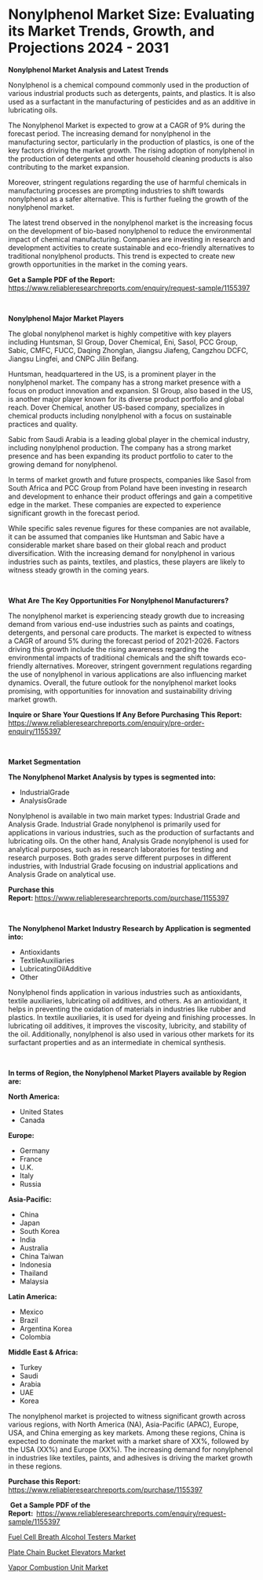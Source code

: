 <p><h1>Nonylphenol Market Size: Evaluating its Market Trends, Growth, and Projections 2024 - 2031</h1></p><p><strong>Nonylphenol Market Analysis and Latest Trends</strong></p>
<p><p>Nonylphenol is a chemical compound commonly used in the production of various industrial products such as detergents, paints, and plastics. It is also used as a surfactant in the manufacturing of pesticides and as an additive in lubricating oils.</p><p>The Nonylphenol Market is expected to grow at a CAGR of 9% during the forecast period. The increasing demand for nonylphenol in the manufacturing sector, particularly in the production of plastics, is one of the key factors driving the market growth. The rising adoption of nonylphenol in the production of detergents and other household cleaning products is also contributing to the market expansion.</p><p>Moreover, stringent regulations regarding the use of harmful chemicals in manufacturing processes are prompting industries to shift towards nonylphenol as a safer alternative. This is further fueling the growth of the nonylphenol market.</p><p>The latest trend observed in the nonylphenol market is the increasing focus on the development of bio-based nonylphenol to reduce the environmental impact of chemical manufacturing. Companies are investing in research and development activities to create sustainable and eco-friendly alternatives to traditional nonylphenol products. This trend is expected to create new growth opportunities in the market in the coming years.</p></p>
<p><strong>Get a Sample PDF of the Report:&nbsp;</strong> <a href="https://www.reliableresearchreports.com/enquiry/request-sample/1155397">https://www.reliableresearchreports.com/enquiry/request-sample/1155397</a></p>
<p>&nbsp;</p>
<p><strong>Nonylphenol Major Market Players</strong></p>
<p><p>The global nonylphenol market is highly competitive with key players including Huntsman, SI Group, Dover Chemical, Eni, Sasol, PCC Group, Sabic, CMFC, FUCC, Daqing Zhonglan, Jiangsu Jiafeng, Cangzhou DCFC, Jiangsu Lingfei, and CNPC Jilin Beifang.</p><p>Huntsman, headquartered in the US, is a prominent player in the nonylphenol market. The company has a strong market presence with a focus on product innovation and expansion. SI Group, also based in the US, is another major player known for its diverse product portfolio and global reach. Dover Chemical, another US-based company, specializes in chemical products including nonylphenol with a focus on sustainable practices and quality.</p><p>Sabic from Saudi Arabia is a leading global player in the chemical industry, including nonylphenol production. The company has a strong market presence and has been expanding its product portfolio to cater to the growing demand for nonylphenol. </p><p>In terms of market growth and future prospects, companies like Sasol from South Africa and PCC Group from Poland have been investing in research and development to enhance their product offerings and gain a competitive edge in the market. These companies are expected to experience significant growth in the forecast period.</p><p>While specific sales revenue figures for these companies are not available, it can be assumed that companies like Huntsman and Sabic have a considerable market share based on their global reach and product diversification. With the increasing demand for nonylphenol in various industries such as paints, textiles, and plastics, these players are likely to witness steady growth in the coming years.</p></p>
<p>&nbsp;</p>
<p><strong>What Are The Key Opportunities For Nonylphenol Manufacturers?</strong></p>
<p><p>The nonylphenol market is experiencing steady growth due to increasing demand from various end-use industries such as paints and coatings, detergents, and personal care products. The market is expected to witness a CAGR of around 5% during the forecast period of 2021-2026. Factors driving this growth include the rising awareness regarding the environmental impacts of traditional chemicals and the shift towards eco-friendly alternatives. Moreover, stringent government regulations regarding the use of nonylphenol in various applications are also influencing market dynamics. Overall, the future outlook for the nonylphenol market looks promising, with opportunities for innovation and sustainability driving market growth.</p></p>
<p><strong>Inquire or Share Your Questions If Any Before Purchasing This Report:</strong> <a href="https://www.reliableresearchreports.com/enquiry/pre-order-enquiry/1155397">https://www.reliableresearchreports.com/enquiry/pre-order-enquiry/1155397</a></p>
<p>&nbsp;</p>
<p><strong>Market Segmentation</strong></p>
<p><strong>The Nonylphenol Market Analysis by types is segmented into:</strong></p>
<p><ul><li>IndustrialGrade</li><li>AnalysisGrade</li></ul></p>
<p><p>Nonylphenol is available in two main market types: Industrial Grade and Analysis Grade. Industrial Grade nonylphenol is primarily used for applications in various industries, such as the production of surfactants and lubricating oils. On the other hand, Analysis Grade nonylphenol is used for analytical purposes, such as in research laboratories for testing and research purposes. Both grades serve different purposes in different industries, with Industrial Grade focusing on industrial applications and Analysis Grade on analytical use.</p></p>
<p><strong>Purchase this Report:&nbsp;</strong><a href="https://www.reliableresearchreports.com/purchase/1155397">https://www.reliableresearchreports.com/purchase/1155397</a></p>
<p>&nbsp;</p>
<p><strong>The Nonylphenol Market Industry Research by Application is segmented into:</strong></p>
<p><ul><li>Antioxidants</li><li>TextileAuxiliaries</li><li>LubricatingOilAdditive</li><li>Other</li></ul></p>
<p><p>Nonylphenol finds application in various industries such as antioxidants, textile auxiliaries, lubricating oil additives, and others. As an antioxidant, it helps in preventing the oxidation of materials in industries like rubber and plastics. In textile auxiliaries, it is used for dyeing and finishing processes. In lubricating oil additives, it improves the viscosity, lubricity, and stability of the oil. Additionally, nonylphenol is also used in various other markets for its surfactant properties and as an intermediate in chemical synthesis.</p></p>
<p>&nbsp;</p>
<p><strong>In terms of Region, the Nonylphenol Market Players available by Region are:</strong></p>
<p>
    <p> <strong> North America: </strong>
        <ul>
            <li>United States</li>
            <li>Canada</li>
        </ul>
        </p> 
    <p> <strong> Europe: </strong>
        <ul>
            <li>Germany</li>
            <li>France</li>
            <li>U.K.</li>
            <li>Italy</li>
            <li>Russia</li>
        </ul>
        </p> 
    <p> <strong> Asia-Pacific: </strong>
        <ul>
            <li>China</li>
            <li>Japan</li>
            <li>South Korea</li>
            <li>India</li>
            <li>Australia</li>
            <li>China Taiwan</li>
            <li>Indonesia</li>
            <li>Thailand</li>
            <li>Malaysia</li>
        </ul>
        </p> 
    <p> <strong> Latin America: </strong>
        <ul>
            <li>Mexico</li>
            <li>Brazil</li>
            <li>Argentina Korea</li>
            <li>Colombia</li>
        </ul>
        </p> 
    <p> <strong> Middle East & Africa: </strong>
        <ul>
            <li>Turkey</li>
            <li>Saudi</li>
            <li>Arabia</li>
            <li>UAE</li>
            <li>Korea</li>
        </ul>
    </p>
    </p>
<p><p>The nonylphenol market is projected to witness significant growth across various regions, with North America (NA), Asia-Pacific (APAC), Europe, USA, and China emerging as key markets. Among these regions, China is expected to dominate the market with a market share of XX%, followed by the USA (XX%) and Europe (XX%). The increasing demand for nonylphenol in industries like textiles, paints, and adhesives is driving the market growth in these regions.</p></p>
<p><strong>Purchase this Report: </strong><a href="https://www.reliableresearchreports.com/purchase/1155397">https://www.reliableresearchreports.com/purchase/1155397</a></p>
<p>&nbsp;<strong>Get a Sample PDF of the Report:&nbsp;&nbsp;</strong><a href="https://www.reliableresearchreports.com/enquiry/request-sample/1155397">https://www.reliableresearchreports.com/enquiry/request-sample/1155397</a></p>
<p><strong></strong></p>
<p><p><a href="https://view.publitas.com/reportprime-1/fuel-cell-breath-alcohol-testers-market-size-and-growth-market-segmentation-regional-and-country-breakdowns-and-market-trends-for-period-from-2023-2030/">Fuel Cell Breath Alcohol Testers Market</a></p><p><a href="https://view.publitas.com/reportprime-1/plate-chain-bucket-elevators-market-size-market-share-and-global-market-analysis-report-2023-2030/">Plate Chain Bucket Elevators Market</a></p><p><a href="https://view.publitas.com/reportprime-1/vapor-combustion-unit-market-size-and-growth-market-segmentation-regional-and-country-breakdowns-and-market-trends-for-period-from-2023-2030/">Vapor Combustion Unit Market</a></p></p>